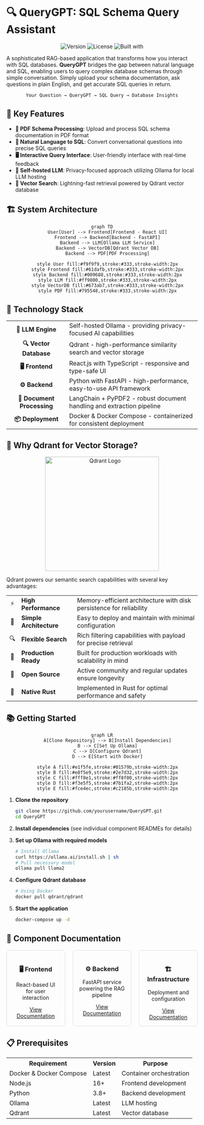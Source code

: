 # 🔍 QueryGPT: SQL Schema Query Assistant

<div align="center">
  
![Version](https://img.shields.io/badge/version-1.0.0-blue)
![License](https://img.shields.io/badge/license-MIT-green)
![Built with](https://img.shields.io/badge/built%20with-React%20%7C%20FastAPI%20%7C%20Ollama-purple)
  
</div>

A sophisticated RAG-based application that transforms how you interact with SQL databases. **QueryGPT** bridges the gap between natural language and SQL, enabling users to query complex database schemas through simple conversation. Simply upload your schema documentation, ask questions in plain English, and get accurate SQL queries in return.

<div align="center">
  
```
Your Question → QueryGPT → SQL Query → Database Insights
```
  
</div>

## 🌟 Key Features

- **📄 PDF Schema Processing**: Upload and process SQL schema documentation in PDF format
- **💬 Natural Language to SQL**: Convert conversational questions into precise SQL queries
- **🖥️ Interactive Query Interface**: User-friendly interface with real-time feedback
- **🧠 Self-hosted LLM**: Privacy-focused approach utilizing Ollama for local LLM hosting
- **🔎 Vector Search**: Lightning-fast retrieval powered by Qdrant vector database

## 🏗️ System Architecture

<div align="center">
  
```mermaid
graph TD
    User[User] --> Frontend[Frontend - React UI]
    Frontend --> Backend[Backend - FastAPI]
    Backend --> LLM[Ollama LLM Service]
    Backend --> VectorDB[Qdrant Vector DB]
    Backend --> PDF[PDF Processing]
    
    style User fill:#f9f9f9,stroke:#333,stroke-width:2px
    style Frontend fill:#61dafb,stroke:#333,stroke-width:2px
    style Backend fill:#009688,stroke:#333,stroke-width:2px
    style LLM fill:#ff9800,stroke:#333,stroke-width:2px
    style VectorDB fill:#673ab7,stroke:#333,stroke-width:2px
    style PDF fill:#795548,stroke:#333,stroke-width:2px
```

</div>

## 🔧 Technology Stack

<table>
  <tr>
    <td align="center"><b>🧠 LLM Engine</b></td>
    <td>Self-hosted Ollama - providing privacy-focused AI capabilities</td>
  </tr>
  <tr>
    <td align="center"><b>🔍 Vector Database</b></td>
    <td>Qdrant - high-performance similarity search and vector storage</td>
  </tr>
  <tr>
    <td align="center"><b>🖥️ Frontend</b></td>
    <td>React.js with TypeScript - responsive and type-safe UI</td>
  </tr>
  <tr>
    <td align="center"><b>⚙️ Backend</b></td>
    <td>Python with FastAPI - high-performance, easy-to-use API framework</td>
  </tr>
  <tr>
    <td align="center"><b>📄 Document Processing</b></td>
    <td>LangChain + PyPDF2 - robust document handling and extraction pipeline</td>
  </tr>
  <tr>
    <td align="center"><b>📦 Deployment</b></td>
    <td>Docker & Docker Compose - containerized for consistent deployment</td>
  </tr>
</table>

## 💾 Why Qdrant for Vector Storage?

<div align="center">
<img src="https://qdrant.tech/images/logo_with_text.svg" alt="Qdrant Logo" width="300">
</div>

Qdrant powers our semantic search capabilities with several key advantages:

<table>
  <tr>
    <td align="center">⚡</td>
    <td><b>High Performance</b></td>
    <td>Memory-efficient architecture with disk persistence for reliability</td>
  </tr>
  <tr>
    <td align="center">🧩</td>
    <td><b>Simple Architecture</b></td>
    <td>Easy to deploy and maintain with minimal configuration</td>
  </tr>
  <tr>
    <td align="center">🔍</td>
    <td><b>Flexible Search</b></td>
    <td>Rich filtering capabilities with payload for precise retrieval</td>
  </tr>
  <tr>
    <td align="center">🚀</td>
    <td><b>Production Ready</b></td>
    <td>Built for production workloads with scalability in mind</td>
  </tr>
  <tr>
    <td align="center">👐</td>
    <td><b>Open Source</b></td>
    <td>Active community and regular updates ensure longevity</td>
  </tr>
  <tr>
    <td align="center">🦀</td>
    <td><b>Native Rust</b></td>
    <td>Implemented in Rust for optimal performance and safety</td>
  </tr>
</table>

## 📚 Getting Started

<div align="center">

```mermaid
graph LR
    A[Clone Repository] --> B[Install Dependencies]
    B --> C[Set Up Ollama]
    C --> D[Configure Qdrant]
    D --> E[Start with Docker]
    
    style A fill:#e1f5fe,stroke:#01579b,stroke-width:2px
    style B fill:#e8f5e9,stroke:#2e7d32,stroke-width:2px
    style C fill:#fff8e1,stroke:#ff8f00,stroke-width:2px
    style D fill:#f3e5f5,stroke:#7b1fa2,stroke-width:2px
    style E fill:#fce4ec,stroke:#c2185b,stroke-width:2px
```

</div>

1. **Clone the repository**
   ```bash
   git clone https://github.com/yourusername/QueryGPT.git
   cd QueryGPT
   ```

2. **Install dependencies** (see individual component READMEs for details)

3. **Set up Ollama with required models**
   ```bash
   # Install Ollama
   curl https://ollama.ai/install.sh | sh
   # Pull necessary model
   ollama pull llama2
   ```

4. **Configure Qdrant database**
   ```bash
   # Using Docker
   docker pull qdrant/qdrant
   ```

5. **Start the application**
   ```bash
   docker-compose up -d
   ```

## 🔗 Component Documentation

<div class="grid" style="display: grid; grid-template-columns: repeat(3, 1fr); gap: 20px;">
  <div style="border: 1px solid #ddd; padding: 15px; border-radius: 8px; text-align: center;">
    <h3>🖥️ Frontend</h3>
    <p>React-based UI for user interaction</p>
    <a href="./frontend/README.md">View Documentation</a>
  </div>
  <div style="border: 1px solid #ddd; padding: 15px; border-radius: 8px; text-align: center;">
    <h3>⚙️ Backend</h3>
    <p>FastAPI service powering the RAG pipeline</p>
    <a href="./backend/README.md">View Documentation</a>
  </div>
  <div style="border: 1px solid #ddd; padding: 15px; border-radius: 8px; text-align: center;">
    <h3>🏗️ Infrastructure</h3>
    <p>Deployment and configuration</p>
    <a href="./Infrastructure/README.md">View Documentation</a>
  </div>
</div>

## 📋 Prerequisites

<table>
  <tr>
    <th>Requirement</th>
    <th>Version</th>
    <th>Purpose</th>
  </tr>
  <tr>
    <td>Docker & Docker Compose</td>
    <td>Latest</td>
    <td>Container orchestration</td>
  </tr>
  <tr>
    <td>Node.js</td>
    <td>16+</td>
    <td>Frontend development</td>
  </tr>
  <tr>
    <td>Python</td>
    <td>3.8+</td>
    <td>Backend development</td>
  </tr>
  <tr>
    <td>Ollama</td>
    <td>Latest</td>
    <td>LLM hosting</td>
  </tr>
  <tr>
    <td>Qdrant</td>
    <td>Latest</td>
    <td>Vector database</td>
  </tr>
</table>
